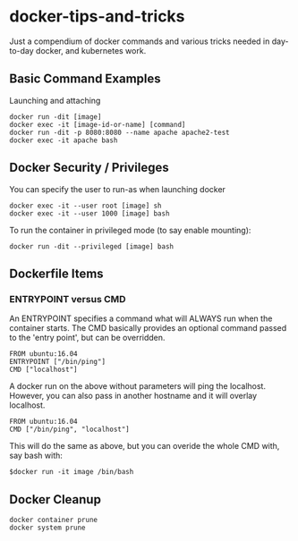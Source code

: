 # docker-tips-and-tricks
Just a compendium of docker commands and various tricks needed in day-to-day docker, and kubernetes work. 

## Basic Command Examples
Launching and attaching
```
docker run -dit [image]
docker exec -it [image-id-or-name] [command]
docker run -dit -p 8080:8080 --name apache apache2-test
docker exec -it apache bash
```
## Docker Security / Privileges
You can specify the user to run-as when launching docker
```
docker exec -it --user root [image] sh
docker exec -it --user 1000 [image] bash
```
To run the container in privileged mode (to say enable mounting):
```
docker run -dit --privileged [image] bash
```
## Dockerfile Items
### ENTRYPOINT versus CMD  
An ENTRYPOINT specifies a command what will ALWAYS run when the container starts. 
The CMD basically provides an optional command passed to the 'entry point', but can be overridden. 
```
FROM ubuntu:16.04
ENTRYPOINT ["/bin/ping"]
CMD ["localhost"]
```
A docker run on the above without parameters will ping the localhost. However, you can also pass in another hostname and it will overlay localhost. 
```
FROM ubuntu:16.04
CMD ["/bin/ping", "localhost"]
```
This will do the same as above, but you can overide the whole CMD with, say bash with:
```
$docker run -it image /bin/bash
```
## Docker Cleanup
```
docker container prune
docker system prune
```



